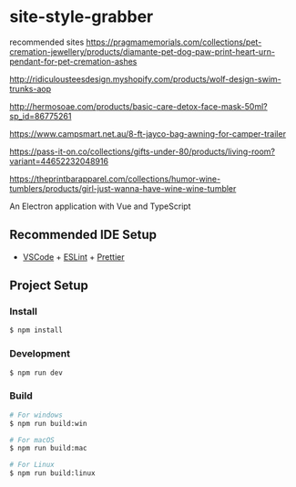 # site-style-grabber

recommended sites
https://pragmamemorials.com/collections/pet-cremation-jewellery/products/diamante-pet-dog-paw-print-heart-urn-pendant-for-pet-cremation-ashes

http://ridiculousteesdesign.myshopify.com/products/wolf-design-swim-trunks-aop

http://hermosoae.com/products/basic-care-detox-face-mask-50ml?sp_id=86775261

https://www.campsmart.net.au/8-ft-jayco-bag-awning-for-camper-trailer

https://pass-it-on.co/collections/gifts-under-80/products/living-room?variant=44652232048916

https://theprintbarapparel.com/collections/humor-wine-tumblers/products/girl-just-wanna-have-wine-wine-tumbler

An Electron application with Vue and TypeScript

## Recommended IDE Setup

- [VSCode](https://code.visualstudio.com/) + [ESLint](https://marketplace.visualstudio.com/items?itemName=dbaeumer.vscode-eslint) + [Prettier](https://marketplace.visualstudio.com/items?itemName=esbenp.prettier-vscode)

## Project Setup

### Install

```bash
$ npm install
```

### Development

```bash
$ npm run dev
```

### Build

```bash
# For windows
$ npm run build:win

# For macOS
$ npm run build:mac

# For Linux
$ npm run build:linux
```
